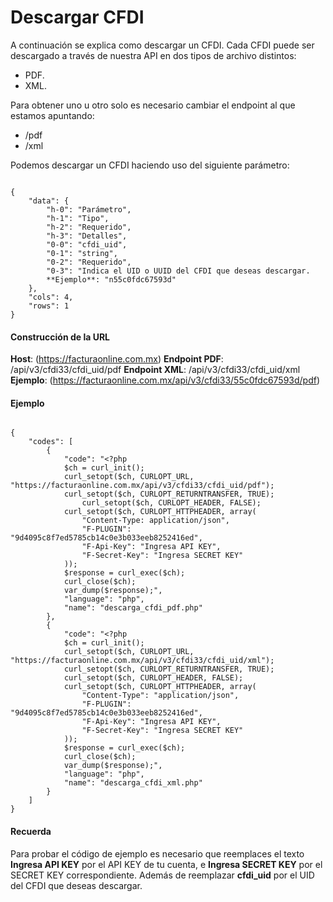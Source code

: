 # Descargar CFDI

A continuación se explica como descargar un CFDI.
Cada CFDI puede ser descargado a través de nuestra API en dos tipos de archivo distintos:
* PDF.
* XML.

Para obtener uno u otro solo es necesario cambiar el endpoint al que estamos apuntando:
* /pdf
* /xml

Podemos descargar un CFDI haciendo uso del siguiente parámetro:

```

{
    "data": {
        "h-0": "Parámetro",
        "h-1": "Tipo",
        "h-2": "Requerido",
        "h-3": "Detalles",
        "0-0": "cfdi_uid",
        "0-1": "string",
        "0-2": "Requerido",
        "0-3": "Indica el UID o UUID del CFDI que deseas descargar.
        **Ejemplo**: "n55c0fdc67593d"
    },
    "cols": 4,
    "rows": 1
}

```


#### Construcción de la URL

**Host**: (https://facturaonline.com.mx)
**Endpoint PDF**:  /api/v3/cfdi33/cfdi_uid/pdf
**Endpoint XML**:  /api/v3/cfdi33/cfdi_uid/xml
**Ejemplo**:  (https://facturaonline.com.mx/api/v3/cfdi33/55c0fdc67593d/pdf)


#### Ejemplo

```

{
    "codes": [
        {
            "code": "<?php
            $ch = curl_init();
            curl_setopt($ch, CURLOPT_URL, "https://facturaonline.com.mx/api/v3/cfdi33/cfdi_uid/pdf");
            curl_setopt($ch, CURLOPT_RETURNTRANSFER, TRUE);
                curl_setopt($ch, CURLOPT_HEADER, FALSE);
            curl_setopt($ch, CURLOPT_HTTPHEADER, array(
                "Content-Type: application/json",
                "F-PLUGIN": "9d4095c8f7ed5785cb14c0e3b033eeb8252416ed",
                "F-Api-Key": "Ingresa API KEY",
                "F-Secret-Key": "Ingresa SECRET KEY"
            ));
            $response = curl_exec($ch);
            curl_close($ch);
            var_dump($response);",
            "language": "php",
            "name": "descarga_cfdi_pdf.php"
        },
        {
            "code": "<?php
            $ch = curl_init();
            curl_setopt($ch, CURLOPT_URL, "https://facturaonline.com.mx/api/v3/cfdi33/cfdi_uid/xml");
            curl_setopt($ch, CURLOPT_RETURNTRANSFER, TRUE);
            curl_setopt($ch, CURLOPT_HEADER, FALSE);
            curl_setopt($ch, CURLOPT_HTTPHEADER, array(
                "Content-Type": "application/json",
                "F-PLUGIN": "9d4095c8f7ed5785cb14c0e3b033eeb8252416ed",
                "F-Api-Key": "Ingresa API KEY",
                "F-Secret-Key": "Ingresa SECRET KEY"
            ));
            $response = curl_exec($ch);
            curl_close($ch);
            var_dump($response);",
            "language": "php",
            "name": "descarga_cfdi_xml.php"
        }
    ]
}

```


#### Recuerda

Para probar el código de ejemplo es necesario que reemplaces el texto  **Ingresa API KEY**  por el API KEY de tu cuenta, e **Ingresa SECRET KEY**  por el SECRET KEY correspondiente.
Además de reemplazar **cfdi_uid**  por el UID del CFDI que deseas descargar.
